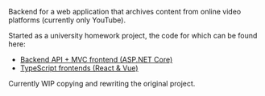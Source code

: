 Backend for a web application that archives content from online video platforms (currently only YouTube).


Started as a university homework project, the code for which can be found here:
* [Backend API + MVC frontend (ASP.NET Core)](https://github.com/mipaat/icd0021-22-23-s)
* [TypeScript frontends (React & Vue)](https://github.com/mipaat/icd0006-22-23-s)

Currently WIP copying and rewriting the original project.
